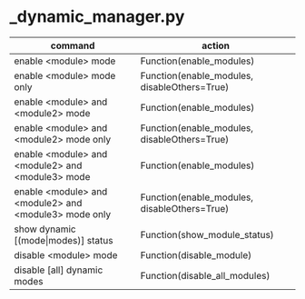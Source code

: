 # _dynamic_manager.py

command | action
--- | ---
enable \<module> mode | Function(enable_modules)
enable \<module> mode only | Function(enable_modules, disableOthers=True)
enable \<module> and \<module2> mode | Function(enable_modules)
enable \<module> and \<module2> mode only | Function(enable_modules, disableOthers=True)
enable \<module> and \<module2> and \<module3> mode | Function(enable_modules)
enable \<module> and \<module2> and \<module3> mode only | Function(enable_modules, disableOthers=True)
show dynamic [(mode\|modes)] status | Function(show_module_status)
disable \<module> mode | Function(disable_module)
disable [all] dynamic modes | Function(disable_all_modules)
